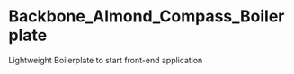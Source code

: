 Backbone_Almond_Compass_Boilerplate
===================================

Lightweight Boilerplate to start front-end application
